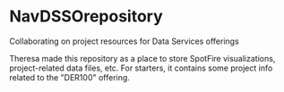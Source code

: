 # NavDSSOrepository
Collaborating on project resources for Data Services offerings

Theresa made this repository as a place to store SpotFire visualizations, project-related data files, etc.
For starters, it contains some project info related to the "DER100" offering.
